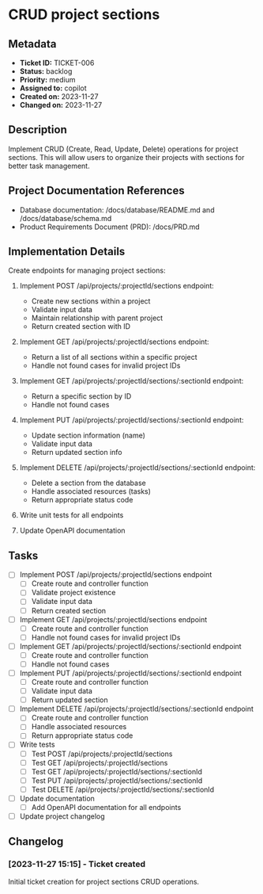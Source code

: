 # CRUD project sections

## Metadata
* **Ticket ID:** TICKET-006
* **Status:** backlog
* **Priority:** medium
* **Assigned to:** copilot
* **Created on:** 2023-11-27
* **Changed on:** 2023-11-27

## Description
Implement CRUD (Create, Read, Update, Delete) operations for project sections. This will allow users to organize their projects with sections for better task management.

## Project Documentation References
* Database documentation: /docs/database/README.md and /docs/database/schema.md
* Product Requirements Document (PRD): /docs/PRD.md

## Implementation Details
Create endpoints for managing project sections:

1. Implement POST /api/projects/:projectId/sections endpoint:
   - Create new sections within a project
   - Validate input data
   - Maintain relationship with parent project
   - Return created section with ID

2. Implement GET /api/projects/:projectId/sections endpoint:
   - Return a list of all sections within a specific project
   - Handle not found cases for invalid project IDs

3. Implement GET /api/projects/:projectId/sections/:sectionId endpoint:
   - Return a specific section by ID
   - Handle not found cases

4. Implement PUT /api/projects/:projectId/sections/:sectionId endpoint:
   - Update section information (name)
   - Validate input data
   - Return updated section info

5. Implement DELETE /api/projects/:projectId/sections/:sectionId endpoint:
   - Delete a section from the database
   - Handle associated resources (tasks)
   - Return appropriate status code

6. Write unit tests for all endpoints

7. Update OpenAPI documentation

## Tasks
- [ ] Implement POST /api/projects/:projectId/sections endpoint
  - [ ] Create route and controller function
  - [ ] Validate project existence
  - [ ] Validate input data
  - [ ] Return created section
- [ ] Implement GET /api/projects/:projectId/sections endpoint
  - [ ] Create route and controller function
  - [ ] Handle not found cases for invalid project IDs
- [ ] Implement GET /api/projects/:projectId/sections/:sectionId endpoint
  - [ ] Create route and controller function
  - [ ] Handle not found cases
- [ ] Implement PUT /api/projects/:projectId/sections/:sectionId endpoint
  - [ ] Create route and controller function
  - [ ] Validate input data
  - [ ] Return updated section
- [ ] Implement DELETE /api/projects/:projectId/sections/:sectionId endpoint
  - [ ] Create route and controller function
  - [ ] Handle associated resources
  - [ ] Return appropriate status code
- [ ] Write tests
  - [ ] Test POST /api/projects/:projectId/sections
  - [ ] Test GET /api/projects/:projectId/sections
  - [ ] Test GET /api/projects/:projectId/sections/:sectionId
  - [ ] Test PUT /api/projects/:projectId/sections/:sectionId
  - [ ] Test DELETE /api/projects/:projectId/sections/:sectionId
- [ ] Update documentation
  - [ ] Add OpenAPI documentation for all endpoints
- [ ] Update project changelog

## Changelog
### [2023-11-27 15:15] - Ticket created
Initial ticket creation for project sections CRUD operations.
